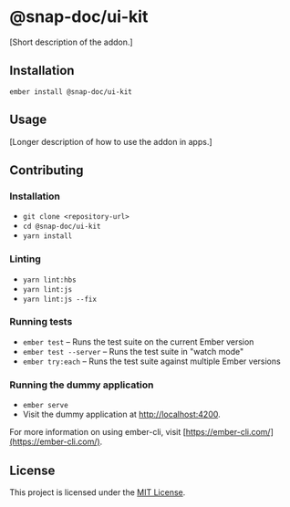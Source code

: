 @snap-doc/ui-kit
==============================================================================

[Short description of the addon.]

Installation
------------------------------------------------------------------------------

```
ember install @snap-doc/ui-kit
```


Usage
------------------------------------------------------------------------------

[Longer description of how to use the addon in apps.]


Contributing
------------------------------------------------------------------------------

### Installation

* `git clone <repository-url>`
* `cd @snap-doc/ui-kit`
* `yarn install`

### Linting

* `yarn lint:hbs`
* `yarn lint:js`
* `yarn lint:js --fix`

### Running tests

* `ember test` – Runs the test suite on the current Ember version
* `ember test --server` – Runs the test suite in "watch mode"
* `ember try:each` – Runs the test suite against multiple Ember versions

### Running the dummy application

* `ember serve`
* Visit the dummy application at [http://localhost:4200](http://localhost:4200).

For more information on using ember-cli, visit [https://ember-cli.com/](https://ember-cli.com/).

License
------------------------------------------------------------------------------

This project is licensed under the [MIT License](LICENSE.md).
